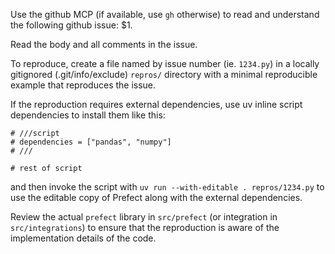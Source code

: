 Use the github MCP (if available, use `gh` otherwise) to read and understand the following github issue: $1.

Read the body and all comments in the issue.

To reproduce, create a file named by issue number (ie. `1234.py`) in a locally gitignored (.git/info/exclude) `repros/` directory with a minimal reproducible example that reproduces the issue.

If the reproduction requires external dependencies, use uv inline script dependencies to install them like this:

```
# ///script
# dependencies = ["pandas", "numpy"]
# ///

# rest of script
```
and then invoke the script with `uv run --with-editable . repros/1234.py` to use the editable copy of Prefect along with the external dependencies.

Review the actual `prefect` library in `src/prefect` (or integration in `src/integrations`) to ensure that the reproduction is aware of the implementation details of the code.
